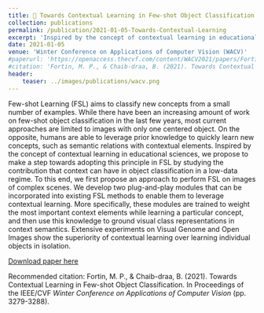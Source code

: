 ```yaml
---
title: 🔗 Towards Contextual Learning in Few-shot Object Classification
collection: publications
permalink: /publication/2021-01-05-Towards-Contextual-Learning
excerpt: 'Inspired by the concept of contextual learning in educational sciences, we propose to make a step towards adopting this principle in FSL by studying the contribution that context can have in object classification in a low-data regime. To this end, we first propose an approach to perform FSL on images of complex scenes. We develop two plug-and-play modules that can be incorporated into existing FSL methods to enable them to leverage contextual learning. More specifically, these modules are trained to weight the most important context elements while learning a particular concept, and then use this knowledge to ground visual class representations in context semantics.'
date: 2021-01-05
venue: 'Winter Conference on Applications of Computer Vision (WACV)'
#paperurl: 'https://openaccess.thecvf.com/content/WACV2021/papers/Fortin_Towards_Contextual_Learning_in_Few-Shot_Object_Classification_WACV_2021_paper.pdf'
#citation: 'Fortin, M. P., & Chaib-draa, B. (2021). Towards Contextual Learning in Few-shot Object Classification. In Proceedings of the IEEE/CVF <i>Winter Conference on Applications of Computer Vision</i> (pp. 3279-3288).'
header:
    teaser: ../images/publications/wacv.png
---
```

Few-shot Learning (FSL) aims to classify new concepts from a small number of examples. While there have been an increasing amount of work on few-shot object classification in the last few years, most current approaches are limited to images with only one centered object. On the opposite, humans are able to leverage prior knowledge to quickly learn new concepts, such as semantic relations with contextual elements. Inspired by the concept of contextual learning in educational sciences, we propose to make a step towards adopting this principle in FSL by studying the contribution that context can have in object classification in a low-data regime. To this end, we first propose an approach to perform FSL on images of complex scenes. We develop two plug-and-play modules that can be incorporated into existing FSL methods to enable them to leverage contextual learning. More specifically, these modules are trained to weight the most important context elements while learning a particular concept, and then use this knowledge to ground visual class representations in context semantics. Extensive experiments on Visual Genome and Open Images show the superiority of contextual learning over learning individual objects in isolation.

[Download paper here](https://openaccess.thecvf.com/content/WACV2021/papers/Fortin_Towards_Contextual_Learning_in_Few-Shot_Object_Classification_WACV_2021_paper.pdf)

Recommended citation: Fortin, M. P., & Chaib-draa, B. (2021). Towards Contextual Learning in Few-shot Object Classification. In Proceedings of the IEEE/CVF <i>Winter Conference on Applications of Computer Vision</i> (pp. 3279-3288).